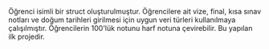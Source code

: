 Öğrenci isimli bir struct oluşturulmuştur. Öğrencilere ait vize, final, kısa sınav notları ve doğum tarihleri
girilmesi için uygun veri türleri kullanılmaya çalışılmıştır. Öğrencilerin 100'lük  notunu harf notuna çevirebilir. 
Bu yapılan ilk projedir. 
